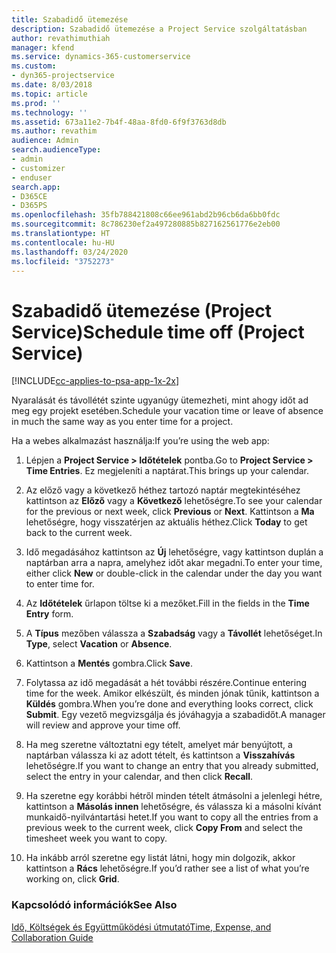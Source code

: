 ```yaml
---
title: Szabadidő ütemezése
description: Szabadidő ütemezése a Project Service szolgáltatásban
author: revathimuthiah
manager: kfend
ms.service: dynamics-365-customerservice
ms.custom:
- dyn365-projectservice
ms.date: 8/03/2018
ms.topic: article
ms.prod: ''
ms.technology: ''
ms.assetid: 673a11e2-7b4f-48aa-8fd0-6f9f3763d8db
ms.author: revathim
audience: Admin
search.audienceType:
- admin
- customizer
- enduser
search.app:
- D365CE
- D365PS
ms.openlocfilehash: 35fb788421808c66ee961abd2b96cb6da6bb0fdc
ms.sourcegitcommit: 8c786230ef2a497280885b827162561776e2eb00
ms.translationtype: HT
ms.contentlocale: hu-HU
ms.lasthandoff: 03/24/2020
ms.locfileid: "3752273"
---
```

# <a name="schedule-time-off-project-service"></a><span data-ttu-id="7aeff-103">Szabadidő ütemezése (Project Service)</span><span class="sxs-lookup"><span data-stu-id="7aeff-103">Schedule time off (Project Service)</span></span>

[!INCLUDE[cc-applies-to-psa-app-1x-2x](../includes/cc-applies-to-psa-app-1x-2x.md)]

<span data-ttu-id="7aeff-104">Nyaralását és távollétét szinte ugyanúgy ütemezheti, mint ahogy időt ad meg egy projekt esetében.</span><span class="sxs-lookup"><span data-stu-id="7aeff-104">Schedule your vacation time or leave of absence in much the same way as you enter time for a project.</span></span>  
  
 <span data-ttu-id="7aeff-105">Ha a webes alkalmazást használja:</span><span class="sxs-lookup"><span data-stu-id="7aeff-105">If you’re using the web app:</span></span>  
  
1.  <span data-ttu-id="7aeff-106">Lépjen a **Project Service > Időtételek** pontba.</span><span class="sxs-lookup"><span data-stu-id="7aeff-106">Go to **Project Service > Time Entries**.</span></span> <span data-ttu-id="7aeff-107">Ez megjeleníti a naptárat.</span><span class="sxs-lookup"><span data-stu-id="7aeff-107">This brings up your calendar.</span></span>  
  
2.  <span data-ttu-id="7aeff-108">Az előző vagy a következő héthez tartozó naptár megtekintéséhez kattintson az **Előző** vagy a **Következő** lehetőségre.</span><span class="sxs-lookup"><span data-stu-id="7aeff-108">To see your calendar for the previous or next week, click **Previous** or **Next**.</span></span> <span data-ttu-id="7aeff-109">Kattintson a **Ma** lehetőségre, hogy visszatérjen az aktuális héthez.</span><span class="sxs-lookup"><span data-stu-id="7aeff-109">Click **Today** to get back to the current week.</span></span>  
  
3.  <span data-ttu-id="7aeff-110">Idő megadásához kattintson az **Új** lehetőségre, vagy kattintson duplán a naptárban arra a napra, amelyhez időt akar megadni.</span><span class="sxs-lookup"><span data-stu-id="7aeff-110">To enter your time, either click **New** or double-click in the calendar under the day you want to enter time for.</span></span>  
  
4.  <span data-ttu-id="7aeff-111">Az **Időtételek** űrlapon töltse ki a mezőket.</span><span class="sxs-lookup"><span data-stu-id="7aeff-111">Fill in the fields in the **Time Entry** form.</span></span>  
  
5.  <span data-ttu-id="7aeff-112">A **Típus** mezőben válassza a **Szabadság** vagy a **Távollét** lehetőséget.</span><span class="sxs-lookup"><span data-stu-id="7aeff-112">In **Type**, select **Vacation** or **Absence**.</span></span>  
  
6.  <span data-ttu-id="7aeff-113">Kattintson a **Mentés** gombra.</span><span class="sxs-lookup"><span data-stu-id="7aeff-113">Click **Save**.</span></span>  
  
7.  <span data-ttu-id="7aeff-114">Folytassa az idő megadását a hét további részére.</span><span class="sxs-lookup"><span data-stu-id="7aeff-114">Continue entering time for the week.</span></span> <span data-ttu-id="7aeff-115">Amikor elkészült, és minden jónak tűnik, kattintson a **Küldés** gombra.</span><span class="sxs-lookup"><span data-stu-id="7aeff-115">When you’re done and everything looks correct, click **Submit**.</span></span> <span data-ttu-id="7aeff-116">Egy vezető megvizsgálja és jóváhagyja a szabadidőt.</span><span class="sxs-lookup"><span data-stu-id="7aeff-116">A manager will review and approve your time off.</span></span>  
  
8.  <span data-ttu-id="7aeff-117">Ha meg szeretne változtatni egy tételt, amelyet már benyújtott, a naptárban válassza ki az adott tételt, és kattintson a **Visszahívás** lehetőségre.</span><span class="sxs-lookup"><span data-stu-id="7aeff-117">If you want to change an entry that you already submitted, select the entry in your calendar, and then click **Recall**.</span></span>  
  
9. <span data-ttu-id="7aeff-118">Ha szeretne egy korábbi hétről minden tételt átmásolni a jelenlegi hétre, kattintson a **Másolás innen** lehetőségre, és válassza ki a másolni kívánt munkaidő-nyilvántartási hetet.</span><span class="sxs-lookup"><span data-stu-id="7aeff-118">If you want to copy all the entries from a previous week to the current week, click **Copy From** and select the timesheet week you want to copy.</span></span>  
  
10. <span data-ttu-id="7aeff-119">Ha inkább arról szeretne egy listát látni, hogy min dolgozik, akkor kattintson a **Rács** lehetőségre.</span><span class="sxs-lookup"><span data-stu-id="7aeff-119">If you’d rather see a list of what you’re working on, click **Grid**.</span></span>  
  
### <a name="see-also"></a><span data-ttu-id="7aeff-120">Kapcsolódó információk</span><span class="sxs-lookup"><span data-stu-id="7aeff-120">See Also</span></span>  
 [<span data-ttu-id="7aeff-121">Idő, Költségek és Együttműködési útmutató</span><span class="sxs-lookup"><span data-stu-id="7aeff-121">Time, Expense, and Collaboration Guide</span></span>](../project-service/time-expense-collaboration-guide.md)
